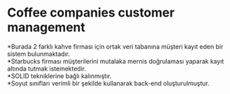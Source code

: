 # Coffee companies customer management
*Burada 2 farklı kahve firması için ortak veri tabanına müşteri kayıt eden bir sistem bulunmaktadır.</br>
*Starbucks firması müşterilerini mutalaka mernis doğrulaması yaparak kayıt altında tutmak istemektedir.</br>
*SOLID tekniklerine bağlı kalınmıştır.</br>
*Soyut sınıfları verimli bir şekilde kullanarak back-end oluşturulmuştur.
